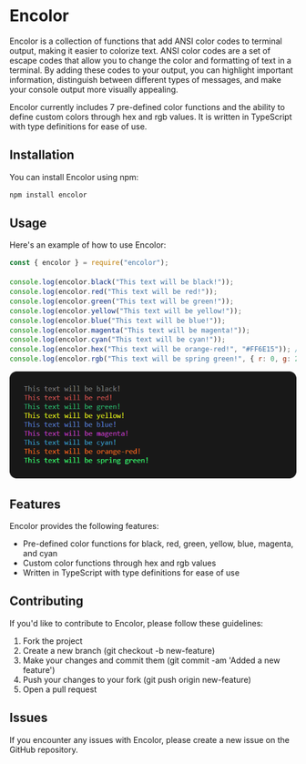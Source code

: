 # Encolor

Encolor is a collection of functions that add ANSI color codes to terminal output, making it easier to colorize text. ANSI color codes are a set of escape codes that allow you to change the color and formatting of text in a terminal. By adding these codes to your output, you can highlight important information, distinguish between different types of messages, and make your console output more visually appealing.

Encolor currently includes 7 pre-defined color functions and the ability to define custom colors through hex and rgb values. It is written in TypeScript with type definitions for ease of use.

## Installation

You can install Encolor using npm:

```sh
npm install encolor
```

## Usage

Here's an example of how to use Encolor:

```js
const { encolor } = require("encolor");

console.log(encolor.black("This text will be black!"));
console.log(encolor.red("This text will be red!"));
console.log(encolor.green("This text will be green!"));
console.log(encolor.yellow("This text will be yellow!"));
console.log(encolor.blue("This text will be blue!"));
console.log(encolor.magenta("This text will be magenta!"));
console.log(encolor.cyan("This text will be cyan!"));
console.log(encolor.hex("This text will be orange-red!", "#FF6E15")); // Custom color through hex value
console.log(encolor.rgb("This text will be spring green!", { r: 0, g: 255, b: 127 })); // Custom color through rgb value
```

![An example of Encolor working in a terminal](./assets/demo.png)

## Features

Encolor provides the following features:

- Pre-defined color functions for black, red, green, yellow, blue, magenta, and cyan
- Custom color functions through hex and rgb values
- Written in TypeScript with type definitions for ease of use

## Contributing

If you'd like to contribute to Encolor, please follow these guidelines:

1. Fork the project
2. Create a new branch (git checkout -b new-feature)
3. Make your changes and commit them (git commit -am 'Added a new feature')
4. Push your changes to your fork (git push origin new-feature)
5. Open a pull request

## Issues

If you encounter any issues with Encolor, please create a new issue on the GitHub repository.
